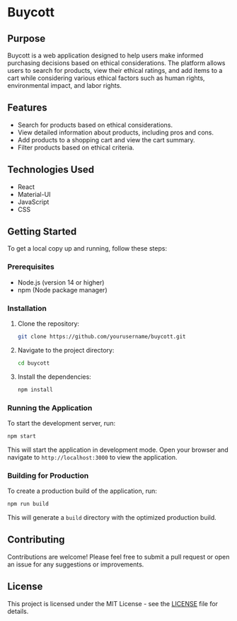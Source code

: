 # Buycott

## Purpose

Buycott is a web application designed to help users make informed purchasing decisions based on ethical considerations. The platform allows users to search for products, view their ethical ratings, and add items to a cart while considering various ethical factors such as human rights, environmental impact, and labor rights.

## Features

- Search for products based on ethical considerations.
- View detailed information about products, including pros and cons.
- Add products to a shopping cart and view the cart summary.
- Filter products based on ethical criteria.

## Technologies Used

- React
- Material-UI
- JavaScript
- CSS

## Getting Started

To get a local copy up and running, follow these steps:

### Prerequisites

- Node.js (version 14 or higher)
- npm (Node package manager)

### Installation

1. Clone the repository:

   ```bash
   git clone https://github.com/yourusername/buycott.git
   ```

2. Navigate to the project directory:

   ```bash
   cd buycott
   ```

3. Install the dependencies:

   ```bash
   npm install
   ```

### Running the Application

To start the development server, run:

```bash
npm start
```

This will start the application in development mode. Open your browser and navigate to `http://localhost:3000` to view the application.

### Building for Production

To create a production build of the application, run:

```bash
npm run build
```

This will generate a `build` directory with the optimized production build.

## Contributing

Contributions are welcome! Please feel free to submit a pull request or open an issue for any suggestions or improvements.

## License

This project is licensed under the MIT License - see the [LICENSE](LICENSE) file for details.

